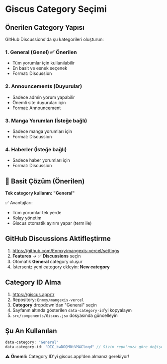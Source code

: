 # Giscus Category Seçimi

## Önerilen Category Yapısı

GitHub Discussions'da şu kategorileri oluşturun:

### 1. **General** (Genel) ✅ Önerilen
- Tüm yorumlar için kullanılabilir
- En basit ve esnek seçenek
- Format: Discussion

### 2. **Announcements** (Duyurular)
- Sadece admin yorum yapabilir
- Önemli site duyuruları için
- Format: Announcement

### 3. **Manga Yorumları** (İsteğe bağlı)
- Sadece manga yorumları için
- Format: Discussion

### 4. **Haberler** (İsteğe bağlı)
- Sadece haber yorumları için
- Format: Discussion

## 🎯 Basit Çözüm (Önerilen)

**Tek category kullanın: "General"**

✅ Avantajları:
- Tüm yorumlar tek yerde
- Kolay yönetim
- Giscus otomatik ayırım yapar (term ile)

## GitHub Discussions Aktifleştirme

1. https://github.com/Enmxy/mangexis-vercel/settings
2. **Features** → ✅ **Discussions** seçin
3. Otomatik **General** category oluşur
4. İsterseniz yeni category ekleyin: **New category**

## Category ID Alma

1. https://giscus.app/tr
2. Repository: `Enmxy/mangexis-vercel`
3. **Category** dropdown'dan "General" seçin
4. Sayfanın altında gösterilen `data-category-id`'yi kopyalayın
5. `src/components/Giscus.jsx` dosyasında güncelleyin

## Şu An Kullanılan

```jsx
data-category: "General"
data-category-id: "DIC_kwDOQM0tVM4Cloqd" // Sizin repo'nuza göre değişecek
```

⚠️ **Önemli:** Category ID'yi giscus.app'den almanız gerekiyor!
